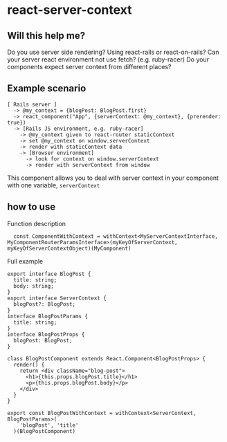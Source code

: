 # react-server-context

## Will this help me?
Do you use server side rendering?
Using react-rails or react-on-rails?
Can your server react environment not use fetch? (e.g. ruby-racer)
Do your components expect server context from different places?

## Example scenario
```
[ Rails server ]
  -> @my_context = {blogPost: BlogPost.first}
  -> react_component("App", {serverContext: @my_context}, {prerender: true})
  -> [Rails JS environment, e.g. ruby-racer]
    -> @my_context given to react-router staticContext
    -> set @my_context on window.serverContext
    -> render with staticContext data
    -> [Browser environment]
      -> look for context on window.serverContext
      -> render with serverContext from window
```

This component allows you to deal with server context in your component with one variable, `serverContext`

## how to use

Function description
```tsx
  const ComponentWithContext = withContext<MyServerContextInterface, MyComponentRouterParamsInterface>(myKeyOfServerContext, myKeyOfServerContextObject)(MyComponent)
```

Full example

```tsx
export interface BlogPost {
  title: string;
  body: string;
}
export interface ServerContext {
  blogPost?: BlogPost;
}
interface BlogPostParams {
  title: string;
}
interface BlogPostProps {
  blogPost: BlogPost;
}

class BlogPostComponent extends React.Component<BlogPostProps> {
  render() {
    return <div className="blog-post">
      <h1>{this.props.blogPost.title}</h1>
      <p>{this.props.blogPost.body}</p>
    </div>
  }
}

export const BlogPostWithContext = withContext<ServerContext, BlogPostParams>(
    'blogPost', 'title'
  )(BlogPostComponent)
```